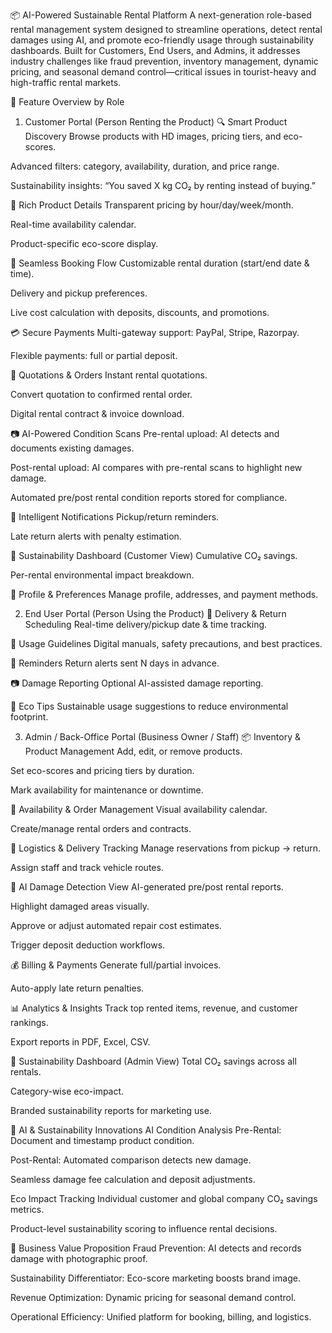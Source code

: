 📦 AI-Powered Sustainable Rental Platform
A next-generation role-based rental management system designed to streamline operations, detect rental damages using AI, and promote eco-friendly usage through sustainability dashboards.
Built for Customers, End Users, and Admins, it addresses industry challenges like fraud prevention, inventory management, dynamic pricing, and seasonal demand control—critical issues in tourist-heavy and high-traffic rental markets.

🚀 Feature Overview by Role
1. Customer Portal (Person Renting the Product)
🔍 Smart Product Discovery
Browse products with HD images, pricing tiers, and eco-scores.

Advanced filters: category, availability, duration, and price range.

Sustainability insights: “You saved X kg CO₂ by renting instead of buying.”

📄 Rich Product Details
Transparent pricing by hour/day/week/month.

Real-time availability calendar.

Product-specific eco-score display.

🛒 Seamless Booking Flow
Customizable rental duration (start/end date & time).

Delivery and pickup preferences.

Live cost calculation with deposits, discounts, and promotions.

💳 Secure Payments
Multi-gateway support: PayPal, Stripe, Razorpay.

Flexible payments: full or partial deposit.

📑 Quotations & Orders
Instant rental quotations.

Convert quotation to confirmed rental order.

Digital rental contract & invoice download.

📷 AI-Powered Condition Scans
Pre-rental upload: AI detects and documents existing damages.

Post-rental upload: AI compares with pre-rental scans to highlight new damage.

Automated pre/post rental condition reports stored for compliance.

🔔 Intelligent Notifications
Pickup/return reminders.

Late return alerts with penalty estimation.

🌱 Sustainability Dashboard (Customer View)
Cumulative CO₂ savings.

Per-rental environmental impact breakdown.

👤 Profile & Preferences
Manage profile, addresses, and payment methods.

2. End User Portal (Person Using the Product)
🚚 Delivery & Return Scheduling
Real-time delivery/pickup date & time tracking.

📖 Usage Guidelines
Digital manuals, safety precautions, and best practices.

🔔 Reminders
Return alerts sent N days in advance.

📷 Damage Reporting
Optional AI-assisted damage reporting.

🌱 Eco Tips
Sustainable usage suggestions to reduce environmental footprint.

3. Admin / Back-Office Portal (Business Owner / Staff)
📦 Inventory & Product Management
Add, edit, or remove products.

Set eco-scores and pricing tiers by duration.

Mark availability for maintenance or downtime.

📅 Availability & Order Management
Visual availability calendar.

Create/manage rental orders and contracts.

🚚 Logistics & Delivery Tracking
Manage reservations from pickup → return.

Assign staff and track vehicle routes.

🤖 AI Damage Detection
View AI-generated pre/post rental reports.

Highlight damaged areas visually.

Approve or adjust automated repair cost estimates.

Trigger deposit deduction workflows.

💰 Billing & Payments
Generate full/partial invoices.

Auto-apply late return penalties.

📊 Analytics & Insights
Track top rented items, revenue, and customer rankings.

Export reports in PDF, Excel, CSV.

🌱 Sustainability Dashboard (Admin View)
Total CO₂ savings across all rentals.

Category-wise eco-impact.

Branded sustainability reports for marketing use.

🌟 AI & Sustainability Innovations
AI Condition Analysis
Pre-Rental: Document and timestamp product condition.

Post-Rental: Automated comparison detects new damage.

Seamless damage fee calculation and deposit adjustments.

Eco Impact Tracking
Individual customer and global company CO₂ savings metrics.

Product-level sustainability scoring to influence rental decisions.

🎯 Business Value Proposition
Fraud Prevention: AI detects and records damage with photographic proof.

Sustainability Differentiator: Eco-score marketing boosts brand image.

Revenue Optimization: Dynamic pricing for seasonal demand control.

Operational Efficiency: Unified platform for booking, billing, and logistics.
